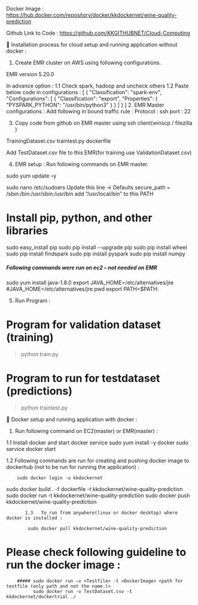 Docker Image : 
https://hub.docker.com/repository/docker/kkdockernet/wine-quality-prediction


Github Link to Code : 
https://github.com/KKGITHUBNET/Cloud-Computing




	Installation process for cloud setup and running application without docker :

1.	Create EMR cluster on AWS using following configurations.

EMR version 5.20.0

In advance option : 
1.1	Check spark, hadoop and uncheck others
1.2 Paste below code in configurations :
[
  {
     "Classification": "spark-env",
     "Configurations": [
       {
         "Classification": "export",
         "Properties": {
            "PYSPARK_PYTHON": "/usr/bin/python3"
          }
       }
    ]
  }
]
2.	EMR Master configurations :
    	Add following in bound traffic rule :
Protocol : ssh  port : 22



3.	Copy code from github on EMR master using ssh client(winscp / filezilla )

TrainingDataset.csv
traintest.py
dockerfile

Add TestDataset.csv file to this EMR(for training use ValidationDataset.csv)

4.	EMR setup : 
Run following commands on EMR master.

sudo yum update –y

sudo nano /etc/sudoers
Update this line -> Defaults    secure_path = /sbin:/bin:/usr/sbin:/usr/bin
add “/usr/local/bin” to this PATH

# Install pip, python, and other libraries

sudo easy_install pip
sudo pip install --upgrade pip
sudo pip install wheel
sudo pip install findspark
sudo pip install pyspark
sudo pip install numpy



##### Following commands were run on ec2 – not needed on EMR ##### 
 sudo yum install java-1.8.0
 export JAVA_HOME=/etc/alternatives/jre
 #JAVA_HOME=/etc/alternatives/jre
 pwd
 export PATH=$PATH:<pwd>



5.	Run Program : 

# Program for validation dataset  (training)
>  python train.py
# Program to run for testdataset  (predictions)
>  python traintest.py





	Docker setup and running application with docker :

1.	Run following command on EC2(master) or EMR(master) : 

1.1   Install docker and start docker service
sudo yum install -y docker
sudo service docker start

1.2	  Following commands are run for creating and pushing docker image to 
  dockerhub (not to be run for running the application) : 

		sudo docker login -u kkdockernet
sudo docker build . -f dockerfile -t kkdockernet/wine-quality-prediction
sudo docker run -t kkdockernet/wine-quality-prediction
sudo docker push  kkdockernet/wine-quality-prediction


	       1.3   To run from anywhere(linux or docker desktop) where docker is installed :
	
			sudo docker pull kkdockernet/wine-quality-prediction
			
# Please check following guideline to run the docker image :
		##### sudo docker run –v <Testfile> -t <DockerImage> <path for testfile (only path and not the name.)>
		      sudo docker run -v TestDataset.csv -t kkdockernet/dockertrial ./
